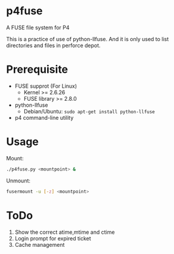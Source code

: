p4fuse
======

A FUSE file system for P4

This is a practice of use of python-llfuse. And it is only used to list directories and files in perforce depot.


Prerequisite
============

  - FUSE supprot (For Linux)
    - Kernel >= 2.6.26
    - FUSE library >= 2.8.0
  - python-llfuse
    - Debian/Ubuntu: `sudo apt-get install python-llfuse`
  - p4 command-line utility


Usage
=====

Mount:
```bash
./p4fuse.py <mountpoint> &
```

Unmount:
```bash
fusermount -u [-z] <mountpoint>
```


ToDo
====

  1. Show the correct atime,mtime and ctime
  2. Login prompt for expired ticket
  3. Cache management
